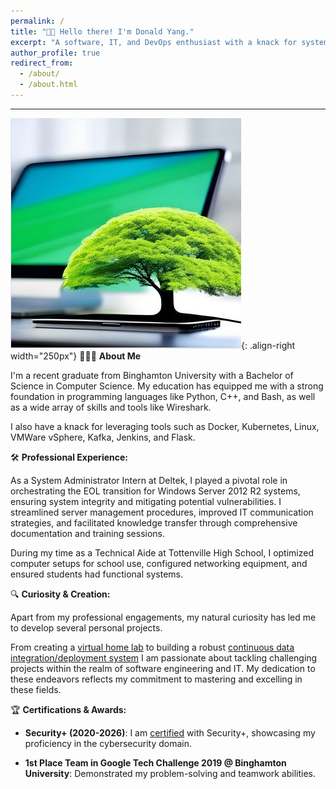 ```yaml
---
permalink: /
title: "👋🏼 Hello there! I'm Donald Yang."
excerpt: "A software, IT, and DevOps enthusiast with a knack for system administration and data integration."
author_profile: true
redirect_from: 
  - /about/
  - /about.html
---
```


---
![Linux Penguin Wearing a Fedora](/images/NewProfilePic.png){: .align-right width="250px"}
👨🏻‍💻 **About Me**

I'm a recent graduate from Binghamton University with a Bachelor of Science in Computer Science. My education has equipped me with a strong foundation in programming languages like Python, C++, and Bash, as well as a wide array of skills and tools like Wireshark. 

I also have a knack for leveraging tools such as Docker, Kubernetes, Linux, VMWare vSphere, Kafka, Jenkins, and Flask.

🛠️ **Professional Experience:**

As a System Administrator Intern at Deltek, I played a pivotal role in orchestrating the EOL transition for Windows Server 2012 R2 systems, ensuring system integrity and mitigating potential vulnerabilities. I streamlined server management procedures, improved IT communication strategies, and facilitated knowledge transfer through comprehensive documentation and training sessions.

During my time as a Technical Aide at Tottenville High School, I optimized computer setups for school use, configured networking equipment, and ensured students had functional systems.

🔍 **Curiosity & Creation:** 

Apart from my professional engagements, my natural curiosity has led me to develop several personal projects. 

From creating a [virtual home lab](https://dyang21.github.io/portfolio/portfolio-2/) to building a robust [continuous data integration/deployment system](https://github.com/dyang21/Continuous-Data-Integration-System) I am passionate about tackling challenging projects within the realm of software engineering and IT. My dedication to these endeavors reflects my commitment to mastering and excelling in these fields.

🏆 **Certifications & Awards:**

- **Security+ (2020-2026)**: I am [certified](https://www.credly.com/badges/2303fc55-39c7-4af1-a53e-553e16bd6107/linked_in_profile) with Security+, showcasing my proficiency in the cybersecurity domain.
  
- **1st Place Team in Google Tech Challenge 2019 @ Binghamton University**: Demonstrated my problem-solving and teamwork abilities.